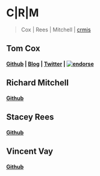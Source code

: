 # C|R|M

> Cox | Rees | Mitchell | [crmis](https://crm-is.herokuapp.com)

## Tom Cox
#### [Github](https://github.com/Koxzi95) | [Blog](http://koxzi.me) | [Twitter](https://twitter.com/Koxzi95) | [![endorse](https://api.coderwall.com/koxzi95/endorsecount.png)](https://coderwall.com/koxzi95)

## Richard Mitchell
#### [Github](https://github.com/mr-mitch)

## Stacey Rees
#### [Github](https://github.com/staceysmells)

## Vincent Vay
#### [Github](https://github.com/VincentVay)
